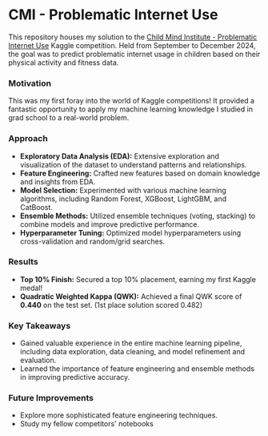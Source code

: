 # CMI - Problematic Internet Use

This repository houses my solution to the [Child Mind Institute - Problematic Internet Use](https://www.kaggle.com/competitions/child-mind-institute-problematic-internet-use) Kaggle competition. Held from September to December 2024, the goal was to predict problematic internet usage in children based on their physical activity and fitness data.

### Motivation

This was my first foray into the world of Kaggle competitions! It provided a fantastic opportunity to apply my machine learning knowledge I studied in grad school to a real-world problem.

### Approach

* **Exploratory Data Analysis (EDA):**  Extensive exploration and visualization of the dataset to understand patterns and relationships.
* **Feature Engineering:** Crafted new features based on domain knowledge and insights from EDA.
* **Model Selection:** Experimented with various machine learning algorithms, including Random Forest, XGBoost, LightGBM, and CatBoost.
* **Ensemble Methods:**  Utilized ensemble techniques (voting, stacking) to combine models and improve predictive performance.
* **Hyperparameter Tuning:** Optimized model hyperparameters using cross-validation and random/grid searches.

### Results
* **Top 10% Finish:**  Secured a top 10% placement, earning my first Kaggle medal! 
* **Quadratic Weighted Kappa (QWK):** Achieved a final QWK score of **0.440** on the test set. (1st place solution scored 0.482)

### Key Takeaways

* Gained valuable experience in the entire machine learning pipeline, including data exploration, data cleaning, and model refinement and evaluation.
* Learned the importance of feature engineering and ensemble methods in improving predictive accuracy.

### Future Improvements

* Explore more sophisticated feature engineering techniques.
* Study my fellow competitors' notebooks